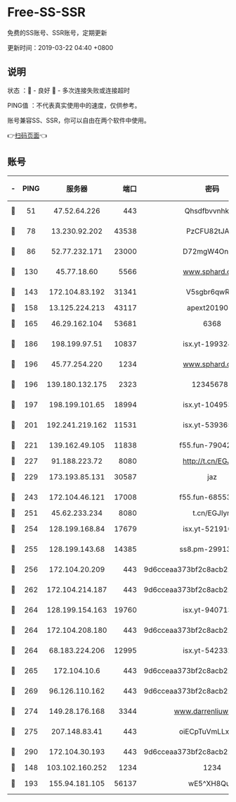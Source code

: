 # Free-SS-SSR

免费的SS账号、SSR账号，定期更新

更新时间：2019-03-22 04:40 +0800

## 说明

状态     ：🙂 - 良好 🙁 - 多次连接失败或连接超时

PING值   ：不代表真实使用中的速度，仅供参考。

账号兼容SS、SSR，你可以自由在两个软件中使用。

👉[扫码页面](https://liesauer.github.io/Free-SS-SSR/)👈

## 账号

|-|PING|服务器|端口|密码|加密方式|区域|
|:----:|:----:|:-----:|-----:|:----:|:----:|:----:|
|🙂|51|47.52.64.226|443|Qhsdfbvvnhkm1|aes-256-cfb|HK|
|🙂|78|13.230.92.202|43538|PzCFU82tJAdZ|aes-256-cfb|JP|
|🙂|86|52.77.232.171|23000|D72mgW4OnJDc|aes-256-cfb|SG|
|🙂|130|45.77.18.60|5566|www.sphard.com|aes-256-cfb|JP|
|🙂|143|172.104.83.192|31341|V5sgbr6qwRg1|aes-256-cfb|JP|
|🙂|158|13.125.224.213|43117|apext2019005|chacha20|KR|
|🙂|165|46.29.162.104|53681|6368|aes-256-ctr|RU|
|🙂|186|198.199.97.51|10837|isx.yt-19932422|aes-256-cfb|US|
|🙂|196|45.77.254.220|1234|www.sphard.com|aes-256-cfb|SG|
|🙂|196|139.180.132.175|2323|123456789|aes-256-cfb|SG|
|🙂|197|198.199.101.65|18994|isx.yt-10495356|aes-256-cfb|US|
|🙂|201|192.241.219.162|11531|isx.yt-53936581|aes-256-cfb|US|
|🙂|221|139.162.49.105|11838|f55.fun-79042752|aes-256-cfb|SG|
|🙂|227|91.188.223.72|8080|http://t.cn/EGJIyrl|rc4-md5|RU|
|🙂|229|173.193.85.131|30587|jaz|aes-256-cfb|US|
|🙂|243|172.104.46.121|17008|f55.fun-68553317|aes-256-cfb|SG|
|🙂|251|45.62.233.234|8080|t.cn/EGJIyrl|rc4-md5|CA|
|🙂|254|128.199.168.84|17679|isx.yt-52191057|aes-256-cfb|SG|
|🙂|255|128.199.143.68|14385|ss8.pm-29913305|aes-256-cfb|SG|
|🙂|256|172.104.20.209|443|9d6cceaa373bf2c8acb22e60b6a58be6|aes-256-cfb|US|
|🙂|262|172.104.214.187|443|9d6cceaa373bf2c8acb22e60b6a58be6|aes-256-cfb|US|
|🙂|264|128.199.154.163|19760|isx.yt-94071337|aes-256-cfb|SG|
|🙂|264|172.104.208.180|443|9d6cceaa373bf2c8acb22e60b6a58be6|aes-256-cfb|US|
|🙂|264|68.183.224.206|12995|isx.yt-54233279|aes-256-cfb|SG|
|🙂|265|172.104.10.6|443|9d6cceaa373bf2c8acb22e60b6a58be6|aes-256-cfb|US|
|🙂|269|96.126.110.162|443|9d6cceaa373bf2c8acb22e60b6a58be6|aes-256-cfb|US|
|🙂|274|149.28.176.168|3344|www.darrenliuwei.com|aes-256-cfb|AU|
|🙂|275|207.148.83.41|443|oiECpTuVmLLxk4Ts|aes-256-cfb|AU|
|🙂|290|172.104.30.193|443|9d6cceaa373bf2c8acb22e60b6a58be6|aes-256-cfb|US|
|🙂|148|103.102.160.252|1234|1234|rc4-md5|JP|
|🙂|193|155.94.181.105|56137|wE5^XH8Quw|aes-256-cfb|US|
